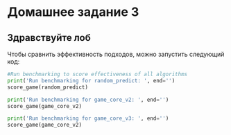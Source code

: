 # Домашнее задание 3
## Здравствуйте лоб

Чтобы сравнить эффективность подходов, можно запустить следующий код:
```python
#Run benchmarking to score effectiveness of all algorithms
print('Run benchmarking for random_predict: ', end='')
score_game(random_predict)

print('Run benchmarking for game_core_v2: ', end='')
score_game(game_core_v2)

print('Run benchmarking for game_core_v3: ', end='')
score_game(game_core_v2)
```

